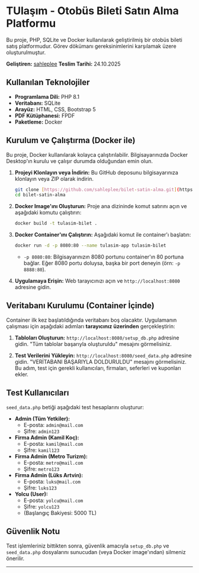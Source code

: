 # TUlaşım - Otobüs Bileti Satın Alma Platformu

Bu proje, PHP, SQLite ve Docker kullanılarak geliştirilmiş bir otobüs bileti satış platformudur. Görev dökümanı gereksinimlerini karşılamak üzere oluşturulmuştur.

**Geliştiren:** [sahleplee](https://github.com/sahleplee)
**Teslim Tarihi:** 24.10.2025

## Kullanılan Teknolojiler

* **Programlama Dili:** PHP 8.1
* **Veritabanı:** SQLite
* **Arayüz:** HTML, CSS, Bootstrap 5
* **PDF Kütüphanesi:** FPDF
* **Paketleme:** Docker

## Kurulum ve Çalıştırma (Docker ile)

Bu proje, Docker kullanılarak kolayca çalıştırılabilir. Bilgisayarınızda Docker Desktop'ın kurulu ve çalışır durumda olduğundan emin olun.

1.  **Projeyi Klonlayın veya İndirin:**
    Bu GitHub deposunu bilgisayarınıza klonlayın veya ZIP olarak indirin.
    ```bash
    git clone [https://github.com/sahleplee/bilet-satin-alma.git](https://github.com/sahleplee/bilet-satin-alma.git)
    cd bilet-satin-alma 
    ```

2.  **Docker Image'ını Oluşturun:**
    Proje ana dizininde komut satırını açın ve aşağıdaki komutu çalıştırın:
    ```bash
    docker build -t tulasim-bilet .
    ```

3.  **Docker Container'ını Çalıştırın:**
    Aşağıdaki komut ile container'ı başlatın:
    ```bash
    docker run -d -p 8080:80 --name tulasim-app tulasim-bilet
    ```
    * `-p 8080:80`: Bilgisayarınızın 8080 portunu container'ın 80 portuna bağlar. Eğer 8080 portu doluysa, başka bir port deneyin (örn: `-p 8888:80`).

4.  **Uygulamaya Erişin:**
    Web tarayıcınızı açın ve `http://localhost:8080` adresine gidin.

## Veritabanı Kurulumu (Container İçinde)

Container ilk kez başlatıldığında veritabanı boş olacaktır. Uygulamanın çalışması için aşağıdaki adımları **tarayıcınız üzerinden** gerçekleştirin:

1.  **Tabloları Oluşturun:**
    `http://localhost:8080/setup_db.php` adresine gidin. "Tüm tablolar başarıyla oluşturuldu" mesajını görmelisiniz.

2.  **Test Verilerini Yükleyin:**
    `http://localhost:8080/seed_data.php` adresine gidin. "VERİTABANI BAŞARIYLA DOLDURULDU" mesajını görmelisiniz. Bu adım, test için gerekli kullanıcıları, firmaları, seferleri ve kuponları ekler.

## Test Kullanıcıları

`seed_data.php` betiği aşağıdaki test hesaplarını oluşturur:

* **Admin (Tüm Yetkiler):**
    * E-posta: `admin@mail.com`
    * Şifre: `admin123`
* **Firma Admin (Kamil Koç):**
    * E-posta: `kamil@mail.com`
    * Şifre: `kamil123`
* **Firma Admin (Metro Turizm):**
    * E-posta: `metro@mail.com`
    * Şifre: `metro123`
* **Firma Admin (Lüks Artvin):**
    * E-posta: `luks@mail.com`
    * Şifre: `luks123`
* **Yolcu (User):**
    * E-posta: `yolcu@mail.com`
    * Şifre: `yolcu123`
    * (Başlangıç Bakiyesi: 5000 TL)

## Güvenlik Notu

Test işlemleriniz bittikten sonra, güvenlik amacıyla `setup_db.php` ve `seed_data.php` dosyalarını sunucudan (veya Docker image'ından) silmeniz önerilir.

---
